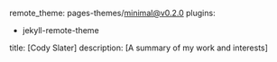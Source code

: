 remote_theme: pages-themes/minimal@v0.2.0
plugins:
- jekyll-remote-theme
  
title: [Cody Slater]
description: [A summary of my work and interests]
